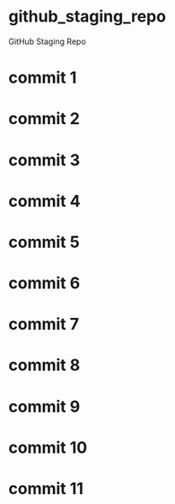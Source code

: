 # github_staging_repo
GitHub Staging Repo

# commit 1
# commit 2
# commit 3
# commit 4
# commit 5
# commit 6
# commit 7
# commit 8
# commit 9
# commit 10
# commit 11
